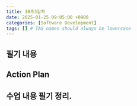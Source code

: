 ```yaml
---
title: 10주3일차
date: 2025-01-25 09:05:00 +0900
categories: [Software Development]
tags: [] # TAG names should always be lowercase
---
```


## 필기 내용

## Action Plan

## 수업 내용 필기 정리.

